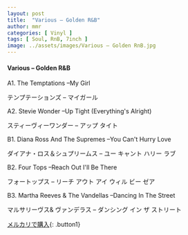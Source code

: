 ```yaml
---
layout: post
title:  "Various – Golden R&B"
author: mmr
categories: [ Vinyl ]
tags: [ Soul, RnB, 7inch ]
image: ../assets/images/Various – Golden RnB.jpg
---
```


#### Various – Golden R&B

A1. The Temptations –My Girl

テンプテーションズ  –  マイガール

A2. Stevie Wonder –Up Tight (Everything's Alright)

スティーヴィーワンダー  –  アップ タイト

B1. Diana Ross And The Supremes –You Can't Hurry Love

ダイアナ・ロス＆シュプリームス  –  ユー キャント ハリー ラブ

B2. Four Tops –Reach Out I'll Be There

フォートップス  –  リーチ アウト アイ ウィル ビー ゼア

B3. Martha Reeves & The Vandellas –Dancing In The Street

マルサリーヴス& ヴァンデラス –  ダンシング イン ザ ストリート

[メルカリで購入](https://jp.mercari.com/item/m50700944227){: .button1}

